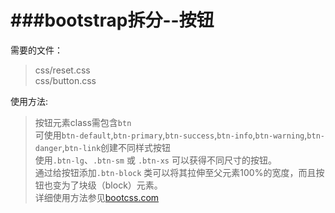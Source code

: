 ###bootstrap拆分--按钮
===================  
需要的文件：  
>css/reset.css  
>css/button.css  


使用方法:  
>按钮元素class需包含```btn```  
>可使用```btn-default```,```btn-primary```,```btn-success```,```btn-info```,```btn-warning```,```btn-danger```,```btn-link```创建不同样式按钮     
>使用```.btn-lg```、```.btn-sm``` 或 ```.btn-xs``` 可以获得不同尺寸的按钮。    
>通过给按钮添加```.btn-block``` 类可以将其拉伸至父元素100%的宽度，而且按钮也变为了块级（block）元素。    
>详细使用方法参见[bootcss.com](http://v3.bootcss.com/css/#buttons)    

  